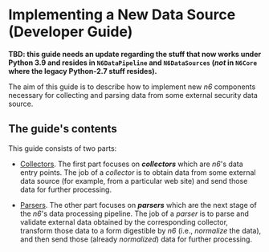 # Implementing a New Data Source (Developer Guide)

**TBD: this guide needs an update regarding the stuff that now works
under Python 3.9 and resides in `N6DataPipeline` and `N6DataSources`
(*not* in `N6Core` where the legacy Python-2.7 stuff resides).**

The aim of this guide is to describe how to implement new *n6*
components necessary for collecting and parsing data from some
external security data source.


## The guide's contents

This guide consists of two parts:

* [Collectors](collectors/index.md).
  The first part focuses on ***collectors*** which are *n6*'s data entry
  points.  The job of a *collector* is to obtain data from some external
  data source (for example, from a particular web site) and send those
  data for further processing.

* [Parsers](parsers/index.md).
  The other part focuses on ***parsers*** which are the next stage of
  the *n6*'s data processing pipeline.  The job of a *parser* is to
  parse and validate external data obtained by the corresponding
  collector, transform those data to a form digestible by *n6* (i.e.,
  *normalize* the data), and then send those (already *normalized*)
  data for further processing.
